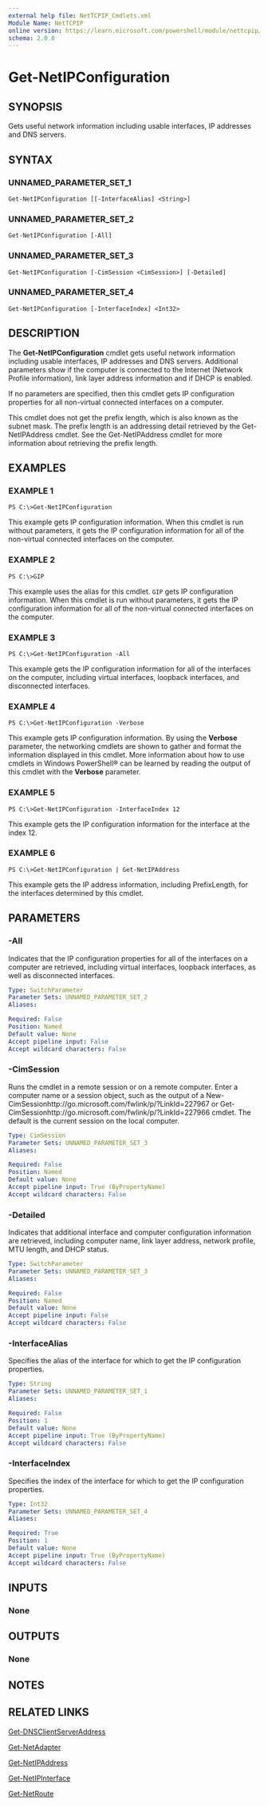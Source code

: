 ```yaml
---
external help file: NetTCPIP_Cmdlets.xml
Module Name: NetTCPIP
online version: https://learn.microsoft.com/powershell/module/nettcpip/get-netipconfiguration?view=windowsserver2012-ps&wt.mc_id=ps-gethelp
schema: 2.0.0
---
```


# Get-NetIPConfiguration

## SYNOPSIS
Gets useful network information including usable interfaces, IP addresses and DNS servers.

## SYNTAX

### UNNAMED_PARAMETER_SET_1
```
Get-NetIPConfiguration [[-InterfaceAlias] <String>]
```

### UNNAMED_PARAMETER_SET_2
```
Get-NetIPConfiguration [-All]
```

### UNNAMED_PARAMETER_SET_3
```
Get-NetIPConfiguration [-CimSession <CimSession>] [-Detailed]
```

### UNNAMED_PARAMETER_SET_4
```
Get-NetIPConfiguration [-InterfaceIndex] <Int32>
```

## DESCRIPTION
The **Get-NetIPConfiguration** cmdlet gets useful network information including usable interfaces, IP addresses and DNS servers.
Additional parameters show if the computer is connected to the Internet (Network Profile information), link layer address information and if DHCP is enabled.

If no parameters are specified, then this cmdlet gets IP configuration properties for all non-virtual connected interfaces on a computer.

This cmdlet does not get the prefix length, which is also known as the subnet mask.
The prefix length is an addressing detail retrieved by the Get-NetIPAddress cmdlet.
See the Get-NetIPAddress cmdlet for more information about retrieving the prefix length.

## EXAMPLES

### EXAMPLE 1
```
PS C:\>Get-NetIPConfiguration
```

This example gets IP configuration information.
When this cmdlet is run without parameters, it gets the IP configuration information for all of the non-virtual connected interfaces on the computer.

### EXAMPLE 2
```
PS C:\>GIP
```

This example uses the alias for this cmdlet.
`GIP` gets IP configuration information.
When this cmdlet is run without parameters, it gets the IP configuration information for all of the non-virtual connected interfaces on the computer.

### EXAMPLE 3
```
PS C:\>Get-NetIPConfiguration -All
```

This example gets the IP configuration information for all of the interfaces on the computer, including virtual interfaces, loopback interfaces, and disconnected interfaces.

### EXAMPLE 4
```
PS C:\>Get-NetIPConfiguration -Verbose
```

This example gets IP configuration information.
By using the **Verbose** parameter, the networking cmdlets are shown to gather and format the information displayed in this cmdlet.
More information about how to use cmdlets in Windows PowerShell® can be learned by reading the output of this cmdlet with the **Verbose** parameter.

### EXAMPLE 5
```
PS C:\>Get-NetIPConfiguration -InterfaceIndex 12
```

This example gets the IP configuration information for the interface at the index 12.

### EXAMPLE 6
```
PS C:\>Get-NetIPConfiguration | Get-NetIPAddress
```

This example gets the IP address information, including PrefixLength, for the interfaces determined by this cmdlet.

## PARAMETERS

### -All
Indicates that the IP configuration properties for all of the interfaces on a computer are retrieved, including virtual interfaces, loopback interfaces, as well as disconnected interfaces.

```yaml
Type: SwitchParameter
Parameter Sets: UNNAMED_PARAMETER_SET_2
Aliases: 

Required: False
Position: Named
Default value: None
Accept pipeline input: False
Accept wildcard characters: False
```

### -CimSession
Runs the cmdlet in a remote session or on a remote computer.
Enter a computer name or a session object, such as the output of a New-CimSessionhttp://go.microsoft.com/fwlink/p/?LinkId=227967 or Get-CimSessionhttp://go.microsoft.com/fwlink/p/?LinkId=227966 cmdlet.
The default is the current session on the local computer.

```yaml
Type: CimSession
Parameter Sets: UNNAMED_PARAMETER_SET_3
Aliases: 

Required: False
Position: Named
Default value: None
Accept pipeline input: True (ByPropertyName)
Accept wildcard characters: False
```

### -Detailed
Indicates that additional interface and computer configuration information are retrieved, including computer name, link layer address, network profile, MTU length, and DHCP status.

```yaml
Type: SwitchParameter
Parameter Sets: UNNAMED_PARAMETER_SET_3
Aliases: 

Required: False
Position: Named
Default value: None
Accept pipeline input: False
Accept wildcard characters: False
```

### -InterfaceAlias
Specifies the alias of the interface for which to get the IP configuration properties.

```yaml
Type: String
Parameter Sets: UNNAMED_PARAMETER_SET_1
Aliases: 

Required: False
Position: 1
Default value: None
Accept pipeline input: True (ByPropertyName)
Accept wildcard characters: False
```

### -InterfaceIndex
Specifies the index of the interface for which to get the IP configuration properties.

```yaml
Type: Int32
Parameter Sets: UNNAMED_PARAMETER_SET_4
Aliases: 

Required: True
Position: 1
Default value: None
Accept pipeline input: True (ByPropertyName)
Accept wildcard characters: False
```

## INPUTS

### None

## OUTPUTS

### None

## NOTES

## RELATED LINKS

[Get-DNSClientServerAddress](../dnsclient/Get-DnsClientServerAddress.md)

[Get-NetAdapter](../netadapter/Get-NetAdapter.md)

[Get-NetIPAddress](./Get-NetIPAddress.md)

[Get-NetIPInterface](./Get-NetIPInterface.md)

[Get-NetRoute](./Get-NetRoute.md)

